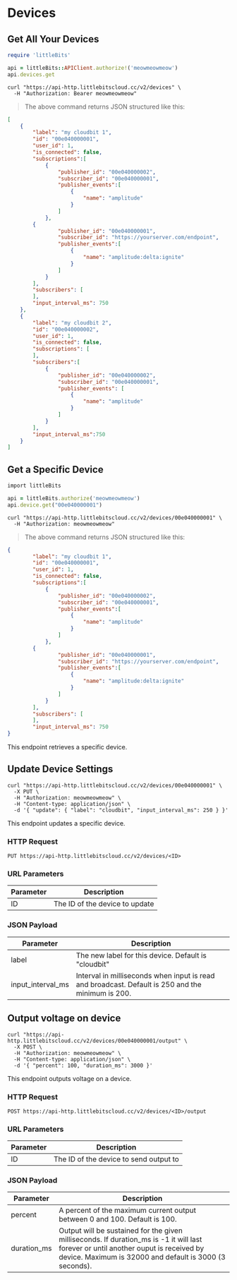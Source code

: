 # Devices

## Get All Your Devices

```ruby
require 'littleBits'

api = littleBits::APIClient.authorize!('meowmeowmeow')
api.devices.get
```

```shell
curl "https://api-http.littlebitscloud.cc/v2/devices" \
  -H "Authorization: Bearer meowmeowmeow"
```

> The above command returns JSON structured like this:

```json
[
	{
		"label": "my cloudbit 1",
		"id": "00e040000001",
		"user_id": 1,
		"is_connected": false,
		"subscriptions":[
			{
				"publisher_id": "00e040000002",
				"subscriber_id": "00e040000001",
				"publisher_events":[
					{
						"name": "amplitude"
					}
				]
			},
		{
				"publisher_id": "00e040000001",
				"subscriber_id": "https://yourserver.com/endpoint",
				"publisher_events":[
					{
						"name": "amplitude:delta:ignite"
					}
				]
			}
		],
		"subscribers": [
		],
		"input_interval_ms": 750
	},
	{
		"label": "my cloudbit 2",
		"id": "00e040000002",
		"user_id": 1,
		"is_connected": false,
		"subscriptions": [
		],
		"subscribers":[
			{
				"publisher_id": "00e040000002",
				"subscriber_id": "00e040000001",
				"publisher_events": [
					{
						"name": "amplitude"
					}
				]
			}
		],
		"input_interval_ms":750
	}
]
```

## Get a Specific Device

```ruby
import littleBits

api = littleBits.authorize('meowmeowmeow')
api.device.get("00e040000001")
```

```shell
curl "https://api-http.littlebitscloud.cc/v2/devices/00e040000001" \
  -H "Authorization: meowmeowmeow"
```

> The above command returns JSON structured like this:

```json
{
		"label": "my cloudbit 1",
		"id": "00e040000001",
		"user_id": 1,
		"is_connected": false,
		"subscriptions":[
			{
				"publisher_id": "00e040000002",
				"subscriber_id": "00e040000001",
				"publisher_events":[
					{
						"name": "amplitude"
					}
				]
			},
		{
				"publisher_id": "00e040000001",
				"subscriber_id": "https://yourserver.com/endpoint",
				"publisher_events":[
					{
						"name": "amplitude:delta:ignite"
					}
				]
			}
		],
		"subscribers": [
		],
		"input_interval_ms": 750
}
```

This endpoint retrieves a specific device.

## Update Device Settings

```shell
curl "https://api-http.littlebitscloud.cc/v2/devices/00e040000001" \
  -X PUT \
  -H "Authorization: meowmeowmeow" \
  -H "Content-type: application/json" \
  -d '{ "update": { "label": "cloudbit", "input_interval_ms": 250 } }'
```

This endpoint updates a specific device.

### HTTP Request

`PUT https://api-http.littlebitscloud.cc/v2/devices/<ID>`

### URL Parameters

Parameter | Description
--------- | -----------
  ID | The ID of the device to update

### JSON Payload

Parameter | Description
--------- | -----------
  label | The new label for this device. Default is "cloudbit"
  input_interval_ms | Interval in milliseconds when input is read and broadcast. Default is 250 and the minimum is 200.

## Output voltage on device

```shell
curl "https://api-http.littlebitscloud.cc/v2/devices/00e040000001/output" \
  -X POST \
  -H "Authorization: meowmeowmeow" \
  -H "Content-type: application/json" \
  -d '{ "percent": 100, "duration_ms": 3000 }'
```

This endpoint outputs voltage on a device.

### HTTP Request

`POST https://api-http.littlebitscloud.cc/v2/devices/<ID>/output`

### URL Parameters

Parameter | Description
--------- | -----------
  ID | The ID of the device to send output to

### JSON Payload

Parameter | Description
--------- | -----------
  percent | A percent of the maximum current output between 0 and 100. Default is 100.
  duration_ms | Output will be sustained for the given milliseconds. If duration_ms is -1 it will last forever or until another ouput is received by device. Maximum is 32000 and default is 3000 (3 seconds).

